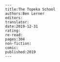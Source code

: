 
    ---
    title:The Topeka School
    authors:Ben Lerner
    editors:
    translator:
    date:2019-12-31
    rating:
    re-read:
    pages:304
    non-fiction:
    comic:
    published:2019
    ---

    